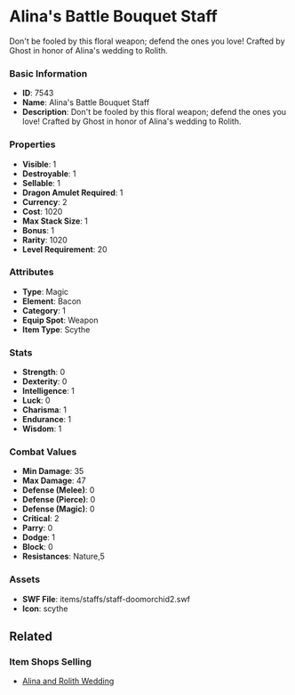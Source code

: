 # Alina's Battle Bouquet Staff

Don't be fooled by this floral weapon; defend the ones you love! Crafted by Ghost in honor of Alina's wedding to Rolith.

### Basic Information

- **ID**: 7543
- **Name**: Alina&#039;s Battle Bouquet Staff
- **Description**: Don&#039;t be fooled by this floral weapon; defend the ones you love! Crafted by Ghost in honor of Alina&#039;s wedding to Rolith.

### Properties

- **Visible**: 1
- **Destroyable**: 1
- **Sellable**: 1
- **Dragon Amulet Required**: 1
- **Currency**: 2
- **Cost**: 1020
- **Max Stack Size**: 1
- **Bonus**: 1
- **Rarity**: 1020
- **Level Requirement**: 20

### Attributes

- **Type**: Magic
- **Element**: Bacon
- **Category**: 1
- **Equip Spot**: Weapon
- **Item Type**: Scythe

### Stats

- **Strength**: 0
- **Dexterity**: 0
- **Intelligence**: 1
- **Luck**: 0
- **Charisma**: 1
- **Endurance**: 1
- **Wisdom**: 1

### Combat Values

- **Min Damage**: 35
- **Max Damage**: 47
- **Defense (Melee)**: 0
- **Defense (Pierce)**: 0
- **Defense (Magic)**: 0
- **Critical**: 2
- **Parry**: 0
- **Dodge**: 1
- **Block**: 0
- **Resistances**: Nature,5

### Assets

- **SWF File**: items/staffs/staff-doomorchid2.swf
- **Icon**: scythe

## Related

### Item Shops Selling

- [Alina and Rolith Wedding](../item-shops/281-alina-and-rolith-wedding.md)

